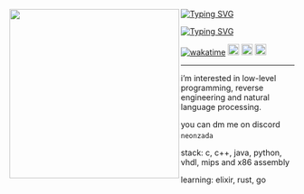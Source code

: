 <p float="left">
  <img src="https://static.demilked.com/wp-content/uploads/2016/05/old-photos-japan-1908-arnold-genthe-1.jpg" width="300" align="left">
</p>

[![Typing SVG](https://readme-typing-svg.demolab.com?font=Fira+Code&pause=1000&color=AF38F7&center=true&repeat=false&width=435&lines=neonzada)](https://git.io/typing-svg)

[![Typing SVG](https://readme-typing-svg.demolab.com?font=Fira+Code&pause=1000&color=AF38F7&center=true&width=435&lines=low+level+programming;natural+language+processing;researcher%2C+student%2C+learner)](https://git.io/typing-svg)

[![wakatime](https://wakatime.com/badge/user/505eac5d-145c-400e-9f68-7d22aaab0e2d.svg)](https://wakatime.com/@505eac5d-145c-400e-9f68-7d22aaab0e2d)
[<img height="20" src="https://img.shields.io/badge/twitter-%231DA1F2.svg?&style=for-the-badge&logo=twitter&logoColor=white" />][twitter]
[<img height="20" src="https://img.shields.io/badge/linkedin-blue.svg?&style=for-the-badge&logo=linkedin&logoColor=white" />][linkedin]
[<img height="20" src="https://img.shields.io/badge/my_website-purple?style=for-the-badge&logo=neocities&logoColor=white"/>][website]

---
i’m interested in low-level programming, reverse engineering and natural language processing.

you can dm me on discord ```neonzada``` <img src="discord.svg" width="16" height="16">

stack: c, c++, java, python, vhdl, mips and x86 assembly

learning: elixir, rust, go


[twitter]: https://twitter.com/neonzada
[linkedin]: https://www.linkedin.com/in/allan-duarte-ehlert-ab104220b
[website]: https://neonzada.neocities.org

<!---
ZazaDev/ZazaDev is a ✨ special ✨ repository because its `README.md` (this file) appears on your GitHub profile.
You can click the Preview link to take a look at your changes.
--->
